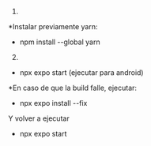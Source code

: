 1.
 *Instalar previamente yarn:
- npm install --global yarn

2.
- npx expo start (ejecutar para android)


*En caso de que la build falle, ejecutar:
- npx expo install --fix

Y volver a ejecutar
- npx expo start

